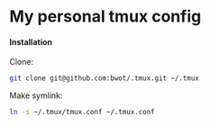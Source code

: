 # My personal tmux config

#### Installation
Clone:
```bash
git clone git@github.com:bwot/.tmux.git ~/.tmux
```
Make symlink:
```bash
ln -s ~/.tmux/tmux.conf ~/.tmux.conf
```
